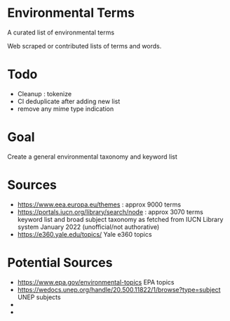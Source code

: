 # Environmental Terms

A curated list of environmental terms

Web scraped or contributed lists of terms and words. 

# Todo

- Cleanup : tokenize
- CI deduplicate after adding new list
- remove any mime type indication

# Goal

Create a general environmental taxonomy and keyword list

# Sources 

- https://www.eea.europa.eu/themes : approx 9000 terms
- https://portals.iucn.org/library/search/node : approx 3070 terms keyword list and broad subject taxonomy as fetched from IUCN Library system January 2022 (unofficial/not authorative)
- https://e360.yale.edu/topics/ Yale e360 topics 

# Potential Sources

- https://www.epa.gov/environmental-topics EPA topics
- https://wedocs.unep.org/handle/20.500.11822/1/browse?type=subject UNEP subjects
- 
- 
